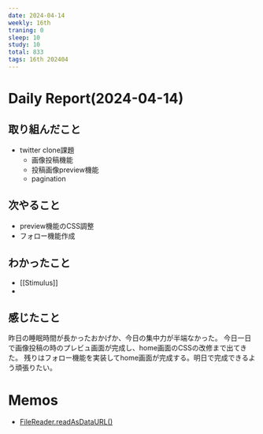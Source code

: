 ```yaml
---
date: 2024-04-14
weekly: 16th
traning: 0
sleep: 10
study: 10
total: 833
tags: 16th 202404 
---
```

# Daily Report(2024-04-14)
## 取り組んだこと
- twitter clone課題
	- 画像投稿機能
	- 投稿画像preview機能
	- pagination
## 次やること
- preview機能のCSS調整
- フォロー機能作成
## わかったこと
- [[Stimulus]] 
- 
## 感じたこと
昨日の睡眠時間が長かったおかげか、今日の集中力が半端なかった。
今日一日で画像投稿の時のプレビュ画面が完成し、home画面のCSSの改修まで出てきた。
残りはフォロー機能を実装してhome画面が完成する。明日で完成できるよう頑張りたい。

# Memos
- [FileReader.readAsDataURL()](https://developer.mozilla.org/ja/docs/Web/API/FileReader/readAsDataURL)